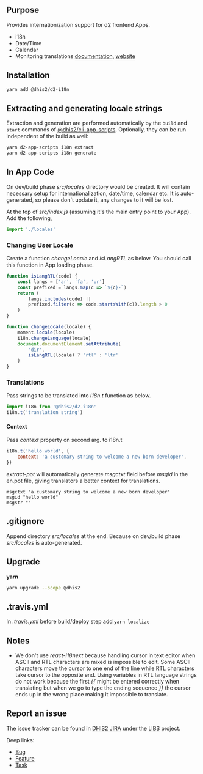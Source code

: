 ## Purpose

Provides internationization support for d2 frontend Apps.

-   i18n
-   Date/Time
-   Calendar
-   Monitoring translations [documentation](https://github.com/dhis2/d2-i18n-monitor), [website](https://dhis2.github.io/d2-i18n-monitor/#/)

## Installation

```bash
yarn add @dhis2/d2-i18n
```

## Extracting and generating locale strings

Extraction and generation are performed automatically by the `build` and `start` commands of [@dhis2/cli-app-scripts](https://platform.dhis2.nu). Optionally, they can be run independent of the build as well:

```sh
yarn d2-app-scripts i18n extract
yarn d2-app-scripts i18n generate
```

## In App Code

On dev/build phase _src/locales_ directory would be created. It will contain necessary setup for internationalization, date/time, calendar etc. It is auto-generated, so please don't update it, any changes to it will be lost.

At the top of _src/index.js_ (assuming it's the main entry point to your App). Add the following,

```js
import './locales'
```

### Changing User Locale

Create a function _changeLocale_ and _isLangRTL_ as below. You should call this function in App loading phase.

```js
function isLangRTL(code) {
    const langs = ['ar', 'fa', 'ur']
    const prefixed = langs.map(c => `${c}-`)
    return (
        langs.includes(code) ||
        prefixed.filter(c => code.startsWith(c)).length > 0
    )
}

function changeLocale(locale) {
    moment.locale(locale)
    i18n.changeLanguage(locale)
    document.documentElement.setAttribute(
        'dir',
        isLangRTL(locale) ? 'rtl' : 'ltr'
    )
}
```

### Translations

Pass strings to be translated into _i18n.t_ function as below.

```js
import i18n from '@dhis2/d2-i18n'
i18n.t('translation string')
```

#### Context

Pass _context_ property on second arg. to i18n.t

```js
i18n.t('hello world', {
    context: 'a customary string to welcome a new born developer',
})
```

_extract-pot_ will automatically generate _msgctxt_ field before _msgid_ in the en.pot file, giving translators a better context for translations.

```
msgctxt "a customary string to welcome a new born developer"
msgid "hello world"
msgstr ""
```

## .gitignore

Append directory _src/locales_ at the end. Because on dev/build phase _src/locales_ is auto-generated.

## Upgrade

**yarn**

```bash
yarn upgrade --scope @dhis2
```

## .travis.yml

In _.travis.yml_ before build/deploy step add `yarn localize`

## Notes

-   We don't use _react-i18next_ because handling cursor in text editor when ASCII and RTL characters are mixed is impossible to edit. Some ASCII characters move the cursor to one end of the line while RTL characters take cursor to the opposite end. Using variables in RTL language strings do not work because the first _{{_ might be entered correctly when translating but when we go to type the ending sequence _}}_ the cursor ends up in the wrong place making it impossible to translate.

## Report an issue

The issue tracker can be found in [DHIS2 JIRA](https://jira.dhis2.org)
under the [LIBS](https://jira.dhis2.org/projects/LIBS) project.

Deep links:

-   [Bug](https://jira.dhis2.org/secure/CreateIssueDetails!init.jspa?pid=10700&issuetype=10006&components=11013)
-   [Feature](https://jira.dhis2.org/secure/CreateIssueDetails!init.jspa?pid=10700&issuetype=10300&components=11013)
-   [Task](https://jira.dhis2.org/secure/CreateIssueDetails!init.jspa?pid=10700&issuetype=10003&components=11013)
